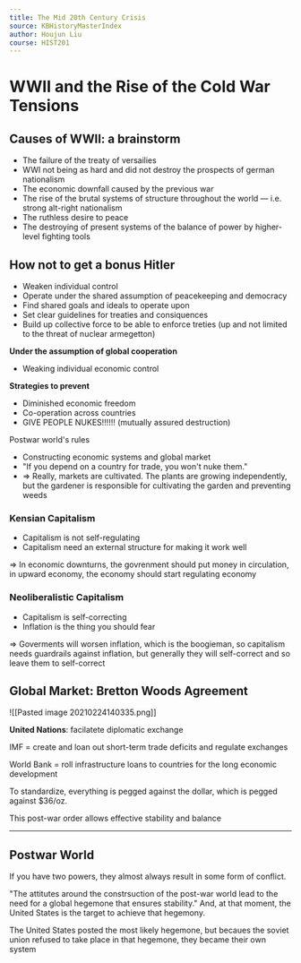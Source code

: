 ```yaml
---
title: The Mid 20th Century Crisis
source: KBHistoryMasterIndex
author: Houjun Liu
course: HIST201
---
```


# WWII and the Rise of the Cold War Tensions

## Causes of WWII: a brainstorm
- The failure of the treaty of versailies
- WWI not being as hard and did not destroy the prospects of german nationalism
- The economic downfall caused by the previous war
- The rise of the brutal systems of structure throughout the world — i.e. strong alt-right nationalism
- The ruthless desire to peace
- The destroying of present systems of the balance of power by higher-level fighting tools

## How not to get a bonus Hitler
- Weaken individual control
- Operate under the shared assumption of peacekeeping and democracy
- Find shared goals and ideals to operate upon
- Set clear guidelines for treaties and consiquences
- Build up collective force to be able to enforce treties (up and not limited to the threat of nuclear armegetton)

**Under the assumption of global cooperation**
- Weaking individual economic control

**Strategies to prevent**
- Diminished economic freedom
- Co-operation across countries
- GIVE PEOPLE NUKES!!!!!! (mutually assured destruction)

Postwar world's rules

- Constructing economic systems and global market
- "If you depend on a country for trade, you won't nuke them."
- => Really, markets are cultivated. The plants are growing independently, but the gardener is responsible for cultivating the garden and preventing weeds


### Kensian Capitalism
- Capitalism is not self-regulating
- Capitalism need an external structure for making it work well

=> In economic downturns, the govrenment should put money in circulation, in upward economy, the economy should start regulating economy

### Neoliberalistic Capitalism
- Capitalism is self-correcting
- Inflation is the thing you should fear

=> Goverments will worsen inflation, which is the boogieman, so capitalism needs guardrails against inflation, but generally they will self-correct and so leave them to self-correct


## Global Market: Bretton Woods Agreement

![[Pasted image 20210224140335.png]]

**United Nations**: facilatete diplomatic exchange

IMF = create and loan out short-term trade deficits and regulate exchanges

World Bank = roll infrastructure loans to countries for the long economic development

To standardize, everything is pegged against the dollar, which is pegged against $36/oz.

This post-war order allows effective stability and balance


***

## Postwar World

If you have two powers, they almost always result in some form of conflict.

"The attitutes around the constrsuction of the post-war world lead to the need for a global hegemone that ensures stability." And, at that moment, the United States is the target to achieve that hegemony.

The United States posted the most likely hegemone, but becaues the soviet union refused to take place in that hegemone, they became their own system